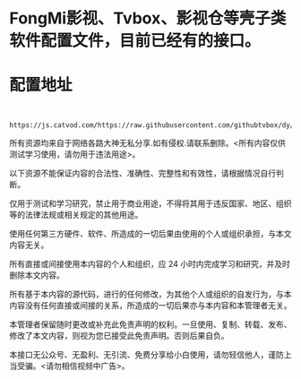 # FongMi影视、Tvbox、影视仓等壳子类软件配置文件，目前已经有的接口。



# 配置地址
```

 https://js.catvod.com/https://raw.githubusercontent.com/githubtvbox/dy/main/namegen.json

```
所有资源均来自于网络各路大神无私分享.如有侵权.请联系删除。<所有内容仅供测试学习使用，请勿用于违法用途>。

以下资源不能保证内容的合法性、准确性、完整性和有效性，请根据情况自行判断。

仅用于测试和学习研究，禁止用于商业用途，不得将其用于违反国家、地区、组织等的法律法规或相关规定的其他用途。

使用任何第三方硬件、软件、所造成的一切后果由使用的个人或组织承担，与本文内容无关。

所有直接或间接使用本内容的个人和组织，应 24 小时内完成学习和研究，并及时删除本文内容。

所有基于本内容的源代码，进行的任何修改，为其他个人或组织的自发行为，与本内容没有任何直接或间接的关系，所造成的一切后果亦与本内容和本管理者无关。

本管理者保留随时更改或补充此免责声明的权利。一旦使用、复制、转载、发布、修改了本文内容，则视为您已接受此免责声明。否则后果自负。

本接口无公众号、无盈利、无引流、免费分享给小白使用，请勿轻信他人，谨防上当受骗。<请勿相信视频中广告>。

